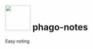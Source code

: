 # <img src="http://falkonry.com/wp-content/uploads/2015/05/falkonry_merlin_predictive_service_logo.jpg" height="80px" /> phago-notes
Easy noting

